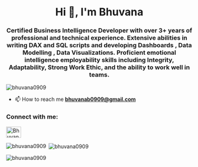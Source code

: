 
<h1 align="center">Hi 👋, I'm Bhuvana</h1>
<h3 align="center">Certified Business Intelligence Developer with over 3+ years of professional and technical experience. Extensive abilities in writing DAX and SQL scripts and developing Dashboards , Data Modelling , Data Visualizations. Proficient emotional intelligence employability skills including Integrity, Adaptability, Strong Work Ethic, and the ability to work well in teams.</h3>
<p align="left"> <img src="https://komarev.com/ghpvc/?username=bhuvana0909&label=Profile%20views&color=0e75b6&style=flat" alt="bhuvana0909" /> </p>

<!-- - 🌱 I'm currently learning **react**   -->

- 📫 How to reach me **bhuvanab0909@gmail.com**

<h3 align="left">Connect with me:</h3>
<p align="left">
<a href="https://www.linkedin.com/in/bhanuritviz" target="blank"><img align="center" src="https://raw.githubusercontent.com/rahuldkjain/github-profile-readme-generator/master/src/images/icons/Social/linked-in-alt.svg" alt="Bhuvaneswari Bantupalli" height="30" width="40" /></a>
</p>

<p><img align="left" src="https://github-readme-stats.vercel.app/api/top-langs?username=bhuvana0909&show_icons=true&locale=en&layout=compact" alt="bhuvana0909" /></p>

<p>&nbsp;<img align="center" src="https://github-readme-stats.vercel.app/api?username=bhuvana0909&show_icons=true&locale=en" alt="bhuvana0909" /></p>

<p><img align="center" src="https://github-readme-streak-stats.herokuapp.com/?user=bhuvana0909&" alt="bhuvana0909" /></p>

<!--
**bhuvana0909/bhuvana0909** is a ✨ _special_ ✨ repository because its `README.md` (this file) appears on your GitHub profile.

Here are some ideas to get you started:

- 🔭 I’m currently working on ...
- 🌱 I’m currently learning ...
- 👯 I’m looking to collaborate on ...
- 🤔 I’m looking for help with ...
- 💬 Ask me about ...
- 📫 How to reach me: ...
- 😄 Pronouns: ...
- ⚡ Fun fact: ...
-->
